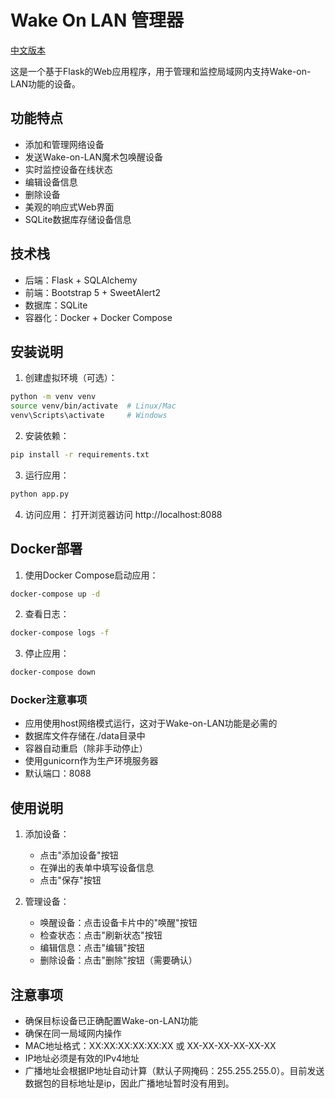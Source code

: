 # Wake On LAN 管理器 
[中文版本](README_zh.md)

这是一个基于Flask的Web应用程序，用于管理和监控局域网内支持Wake-on-LAN功能的设备。

## 功能特点

- 添加和管理网络设备
- 发送Wake-on-LAN魔术包唤醒设备
- 实时监控设备在线状态
- 编辑设备信息
- 删除设备
- 美观的响应式Web界面
- SQLite数据库存储设备信息

## 技术栈

- 后端：Flask + SQLAlchemy
- 前端：Bootstrap 5 + SweetAlert2
- 数据库：SQLite
- 容器化：Docker + Docker Compose

## 安装说明

1. 创建虚拟环境（可选）：
```bash
python -m venv venv
source venv/bin/activate  # Linux/Mac
venv\Scripts\activate     # Windows
```

2. 安装依赖：
```bash
pip install -r requirements.txt
```

3. 运行应用：
```bash
python app.py
```

4. 访问应用：
打开浏览器访问 http://localhost:8088

## Docker部署

1. 使用Docker Compose启动应用：
```bash
docker-compose up -d
```

2. 查看日志：
```bash
docker-compose logs -f
```

3. 停止应用：
```bash
docker-compose down
```

### Docker注意事项

- 应用使用host网络模式运行，这对于Wake-on-LAN功能是必需的
- 数据库文件存储在./data目录中
- 容器自动重启（除非手动停止）
- 使用gunicorn作为生产环境服务器
- 默认端口：8088

## 使用说明

1. 添加设备：
   - 点击"添加设备"按钮
   - 在弹出的表单中填写设备信息
   - 点击"保存"按钮

2. 管理设备：
   - 唤醒设备：点击设备卡片中的"唤醒"按钮
   - 检查状态：点击"刷新状态"按钮
   - 编辑信息：点击"编辑"按钮
   - 删除设备：点击"删除"按钮（需要确认）

## 注意事项

- 确保目标设备已正确配置Wake-on-LAN功能
- 确保在同一局域网内操作
- MAC地址格式：XX:XX:XX:XX:XX:XX 或 XX-XX-XX-XX-XX-XX
- IP地址必须是有效的IPv4地址
- 广播地址会根据IP地址自动计算（默认子网掩码：255.255.255.0）。目前发送数据包的目标地址是ip，因此广播地址暂时没有用到。
